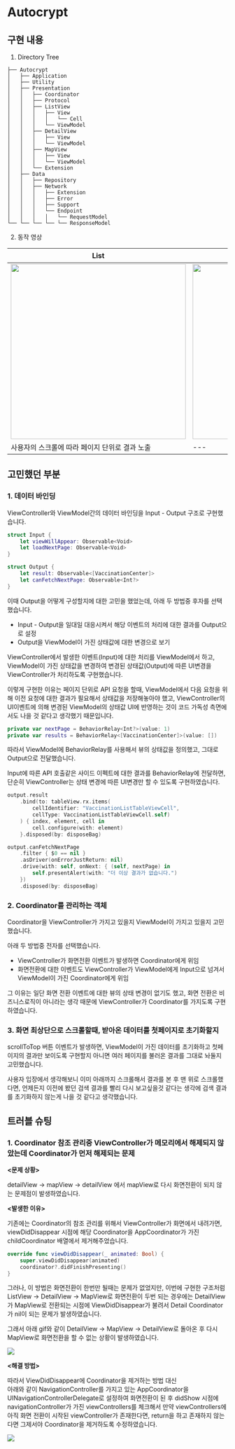 # Autocrypt

## 구현 내용
1. Directory Tree
```
├── Autocrypt
│   ├── Application
│   ├── Utility
│   ├── Presentation
│   │   ├── Coordinator
│   │   ├── Protocol
│   │   ├── ListView
│   │   │   ├── View
│   │   │   │   └── Cell
│   │   │   └── ViewModel
│   │   ├── DetailView
│   │   │   ├── View
│   │   │   └── ViewModel
│   │   ├── MapView
│   │   │   ├── View
│   │   │   └── ViewModel
│   │   └── Extension
│   ├── Data
│   │   ├── Repository
│   │   ├── Network
│   │   │   ├── Extension
│   │   │   ├── Error
│   │   │   ├── Support
│   │   │   └── Endpoint
│   │   │   │   └── RequestModel
└── └── └── └── └── ResponseModel
```
2. 동작 영상

|List|웹뷰 표시|
|---|---|
|<img src="https://user-images.githubusercontent.com/60725934/197391861-62eada70-c14c-4827-a0e8-ba00c6935df1.gif" width="400" height="400"/>|<img src="https://user-images.githubusercontent.com/60725934/193577538-c5789898-7175-45f7-907b-5a1e2c16e8d1.gif" width="400" height="400"/>|
|사용자의 스크롤에 따라 페이지 단위로 결과 노출|---|

## 고민했던 부분

### 1. 데이터 바인딩

ViewController와 ViewModel간의 데이터 바인딩을 Input - Output 구조로 구현했습니다.
```swift
struct Input {
    let viewWillAppear: Observable<Void>
    let loadNextPage: Observable<Void>
}

struct Output {
    let result: Observable<[VaccinationCenter]>
    let canFetchNextPage: Observable<Int?>
}
```

이때 Output을 어떻게 구성할지에 대한 고민을 했었는데, 아래 두 방법중 후자를 선택했습니다.
- Input - Output을 일대일 대응시켜서 해당 이벤트의 처리에 대한 결과를 Output으로 설정
- Output을 ViewModel이 가진 상태값에 대한 변경으로 보기

ViewController에서 발생한 이벤트(Input)에 대한 처리를 ViewModel에서 하고, ViewModel이 가진 상태값을 변경하여 변경된 상태값(Output)에 따른 UI변경을 ViewController가 처리하도록 구현했습니다.

이렇게 구현한 이유는 페이지 단위로 API 요청을 할때, ViewModel에서 다음 요청을 위해 이전 요청에 대한 결과가 필요해서 상태값을 저장해놓아야 했고, ViewController의 UI이벤트에 의해 변경된 ViewModel의 상태값 UI에 반영하는 것이 코드 가독성 측면에서도 나을 것 같다고 생각했기 때문입니다.

```swift
private var nextPage = BehaviorRelay<Int?>(value: 1)
private var results = BehaviorRelay<[VaccinationCenter]>(value: [])
```

따라서 ViewModel에 BehaviorRelay를 사용해서 뷰의 상태값을 정의했고, 그대로 Output으로 전달했습니다.

Input에 따른 API 호출같은 사이드 이펙트에 대한 결과를 BehaviorRelay에 전달하면, 단순히 ViewController는 상태 변경에 따른 UI변경만 할 수 있도록 구현하였습니다.

```swift
output.result
    .bind(to: tableView.rx.items(
        cellIdentifier: "VaccinationListTableViewCell",
        cellType: VaccinationListTableViewCell.self)
    ) { index, element, cell in
        cell.configure(with: element)
    }.disposed(by: disposeBag)

output.canFetchNextPage
    .filter { $0 == nil }
    .asDriver(onErrorJustReturn: nil)
    .drive(with: self, onNext: { (self, nextPage) in
        self.presentAlert(with: "더 이상 결과가 없습니다.")
    })
    .disposed(by: disposeBag)
```

### 2. Coordinator를 관리하는 객체

Coordinator을 ViewController가 가지고 있을지 ViewModel이 가지고 있을지 고민했습니다.

아래 두 방법중 전자를 선택했습니다.
- ViewController가 화면전환 이벤트가 발생하면 Coordinator에게 위임
- 화면전환에 대한 이벤트도 ViewController가 ViewModel에게 Input으로 넘겨서 ViewModel이 가진 Coordinator에게 위임

그 이유는 일단 화면 전환 이벤트에 대한 뷰의 상태 변경이 없기도 했고, 화면 전환은 비즈니스로직이 아니라는 생각 때문에 ViewController가 Coordinator를 가지도록 구현하였습니다.

### 3. 화면 최상단으로 스크롤할때, 받아온 데이터를 첫페이지로 초기화할지

scrollToTop 버튼 이벤트가 발생하면, ViewModel이 가진 데이터를 초기화하고 첫페이지의 결과만 보이도록 구현할지 아니면 여러 페이지를 불러온 결과를 그대로 놔둘지 고민했습니다.

사용자 입장에서 생각해보니 이미 아래까지 스크롤해서 결과를 본 후 맨 위로 스크롤했다면, 언제든지 이전에 봤던 검색 결과를 빨리 다시 보고싶을것 같다는 생각에 검색 결과를 초기화하지 않는게 나을 것 같다고 생각했습니다.




## 트러블 슈팅

### 1. Coordinator 참조 관리중 ViewController가 메모리에서 해제되지 않았는데 Coordinator가 먼저 해제되는 문제

**<문제 상황>**

detailView -> mapView -> detailView 에서 mapView로 다시 화면전환이 되지 않는 문제점이 발생하였습니다.

**<발생한 이유>**

기존에는 Coordinator의 참조 관리를 위해서 ViewController가 화면에서 내려가면, viewDidDisappear 시점에 해당 Coordinator을 AppCoordinator가 가진 childCoordinator 배열에서 제거해주었습니다.
```swift
override func viewDidDisappear(_ animated: Bool) {
    super.viewDidDisappear(animated)
    coordinator?.didFinishPresenting()
}
```
그러나, 이 방법은 화면전환이 한번만 될때는 문제가 없었지만,
이번에 구현한 구조처럼 ListView -> DetailView -> MapView로 화면전환이 두번 되는 경우에는
DetailView가 MapView로 전환되는 시점에 ViewDidDisappear가 불려서 Detail Coordinator가 nil이 되는 문제가 발생하였습니다.

그래서 아래 gif와 같이 DetailView -> MapView -> DetailView로 돌아온 후 다시 MapView로 화면전환을 할 수 없는 상황이 발생하였습니다.

![](https://i.imgur.com/oVbq7Ez.gif)


**<해결 방법>**

따라서 ViewDidDisappear에 Coordinator을 제거하는 방법 대신  
아래와 같이 NavigationController를 가지고 있는 AppCoordinator을 UINavigationControllerDelegate로 설정하여 화면전환이 된 후 didShow 시점에 navigationController가 가진 viewControllers를 체크해서 만약 viewControllers에 아직 화면 전환이 시작된 viewController가 존재한다면, return을 하고
존재하지 않는다면 그제서야 Coordinator을 제거하도록 수정하였습니다.

![](https://i.imgur.com/8Uq8384.gif)
